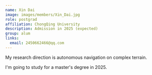 ```yaml
---
name: Xin Dai
image: images/members/Xin_Dai.jpg
role: postgrad
affiliation: ChongQing University 
description: Admission in 2025 (expected) 
group: alum
links:
  email: 2450662466@qq.com
---
```


My research direction is autonomous navigation on complex terrain. 

I'm going to study for a master's degree in 2025.
